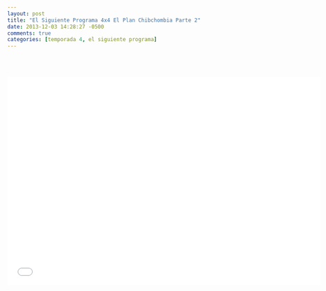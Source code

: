 ```yaml
---
layout: post
title: "El Siguiente Programa 4x4 El Plan Chibchombia Parte 2"
date: 2013-12-03 14:28:27 -0500
comments: true
categories: [temporada 4, el siguiente programa]
---
```

<div align="center">

<br></br>
<iframe width="720" height="480" src="//www.youtube.com/embed/tDdAVNNlaWg" frameborder="0" allowfullscreen></iframe>
</div>
